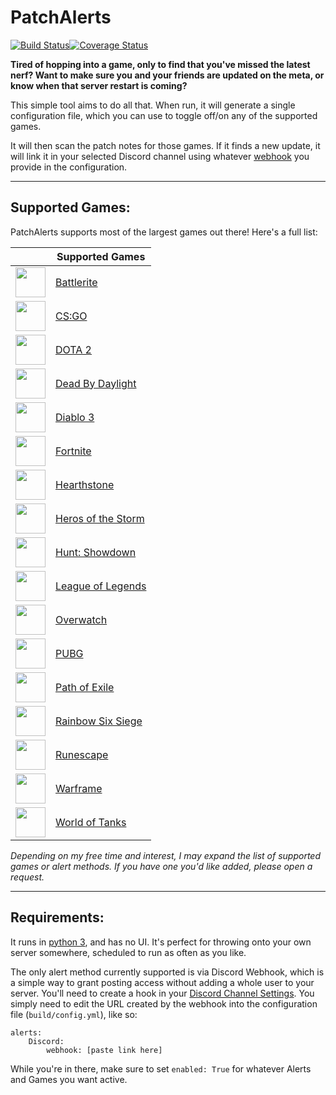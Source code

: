 # PatchAlerts
[![Build Status](https://travis-ci.org/shadowmoose/PatchAlerts.svg?branch=master)](https://travis-ci.org/shadowmoose/PatchAlerts)[![Coverage Status](https://coveralls.io/repos/github/shadowmoose/PatchAlerts/badge.svg?branch=master)](https://coveralls.io/github/shadowmoose/PatchAlerts?branch=master)

**Tired of hopping into a game, only to find that you've missed the latest nerf? Want to make sure you and your friends are updated on the meta, or know when that server restart is coming?**

This simple tool aims to do all that. When run, it will generate a single configuration file, which you can use to toggle off/on any of the supported games. 

It will then scan the patch notes for those games. If it finds a new update, it will link it in your selected Discord channel using whatever [webhook](https://support.discordapp.com/hc/en-us/articles/228383668-Intro-to-Webhooks) you provide in the configuration.


-----------------
## Supported Games:

PatchAlerts supports most of the largest games out there! Here's a full list:

|  | Supported Games |
| ----- | ------------- |
| [<img src="https://i.imgur.com/dDIezWP.png" width="48">](https://www.battlerite.com/) | [Battlerite](https://www.battlerite.com/) |
| [<img src="https://i.imgur.com/wlhfzUT.png" width="48">](http://blog.counter-strike.net/) | [CS:GO](http://blog.counter-strike.net/) |
| [<img src="https://i.imgur.com/h1ExdFI.png" width="48">](http://www.dota2.com) | [DOTA 2](http://www.dota2.com) |
| [<img src="https://i.imgur.com/hL9PabV.png" width="48">](http://deadbydaylight.com) | [Dead By Daylight](http://deadbydaylight.com) |
| [<img src="https://i.imgur.com/C9cNY2O.png" width="48">](https://us.diablo3.com/en/) | [Diablo 3](https://us.diablo3.com/en/) |
| [<img src="https://i.imgur.com/9Hz2BnX.png" width="48">](https://www.epicgames.com/fortnite/) | [Fortnite](https://www.epicgames.com/fortnite/) |
| [<img src="https://i.imgur.com/fpsVoeK.png" width="48">](https://playhearthstone.com/) | [Hearthstone](https://playhearthstone.com/) |
| [<img src="https://i.imgur.com/BAwhT5u.png" width="48">](https://heroesofthestorm.com) | [Heros of the Storm](https://heroesofthestorm.com) |
| [<img src="https://i.imgur.com/SnQ6cRD.png" width="48">](https://www.huntshowdown.com/) | [Hunt: Showdown](https://www.huntshowdown.com/) |
| [<img src="https://i.imgur.com/fyMlBLW.png" width="48">](https://leagueoflegends.com/) | [League of Legends](https://leagueoflegends.com/) |
| [<img src="https://i.imgur.com/Wp2Xlvw.png" width="48">](https://playoverwatch.com/) | [Overwatch](https://playoverwatch.com/) |
| [<img src="https://i.imgur.com/KmmoncG.png" width="48">](https://playbattlegrounds.com/) | [PUBG](https://playbattlegrounds.com/) |
| [<img src="https://i.imgur.com/4FYaeCh.png" width="48">](https://pathofexile.com) | [Path of Exile](https://pathofexile.com) |
| [<img src="https://i.imgur.com/FdrriRp.png" width="48">](https://rainbow6.ubisoft.com/siege/en-us/) | [Rainbow Six Siege](https://rainbow6.ubisoft.com/siege/en-us/) |
| [<img src="https://i.imgur.com/QTqit7h.png" width="48">](https://runescape.com/) | [Runescape](https://runescape.com/) |
| [<img src="http://i.imgur.com/lh5YKoc.png" width="48">](https://www.warframe.com/) | [Warframe](https://www.warframe.com/) |
| [<img src="https://i.imgur.com/eyYwEqS.png" width="48">](https://worldoftanks.com) | [World of Tanks](https://worldoftanks.com) |

*Depending on my free time and interest, I may expand the list of supported games or alert methods. If you have one you'd like added, please open a request.*

-----------------


## Requirements:

It runs in [python 3](https://www.python.org/downloads/), and has no UI. It's perfect for throwing onto your own server somewhere, scheduled to run as often as you like. 

The only alert method currently supported is via Discord Webhook, which is a simple way to grant posting access without adding a whole user to your server. You'll need to create a hook in your [Discord Channel Settings](https://support.discordapp.com/hc/en-us/articles/228383668-Intro-to-Webhooks). You simply need to edit the URL created by the webhook into the configuration file (```build/config.yml```), like so:
```
alerts: 
    Discord: 
        webhook: [paste link here]
```

While you're in there, make sure to set ```enabled: True``` for whatever Alerts and Games you want active.




